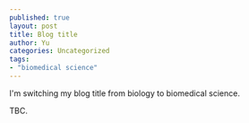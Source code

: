 ```yaml
---
published: true
layout: post
title: Blog title
author: Yu
categories: Uncategorized
tags:
- "biomedical science"
---
```


I'm switching my blog title from biology to biomedical science.

TBC.
